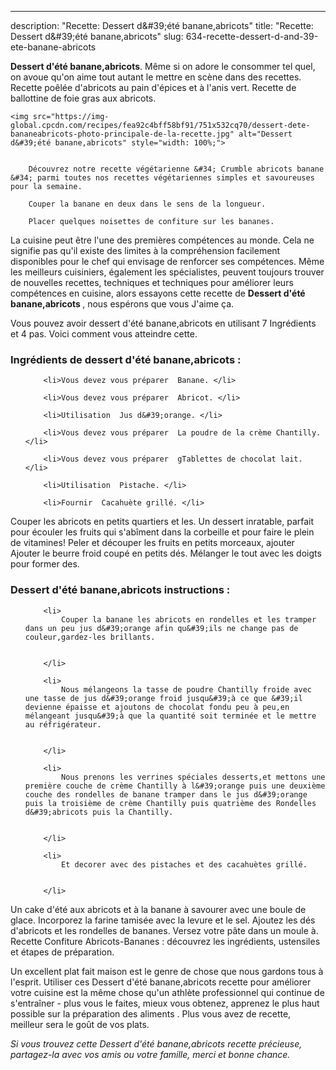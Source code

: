 ---
description: "Recette: Dessert d&amp;#39;été banane,abricots"
title: "Recette: Dessert d&amp;#39;été banane,abricots"
slug: 634-recette-dessert-d-and-39-ete-banane-abricots

<p>
	<strong>Dessert d&#39;été banane,abricots</strong>. 
	Même si on adore le consommer tel quel, on avoue qu&#39;on aime tout autant le mettre en scène dans des recettes. Recette poêlée d&#39;abricots au pain d&#39;épices et à l&#39;anis vert. Recette de ballottine de foie gras aux abricots.
</p>
<p>
	
	<img src="https://img-global.cpcdn.com/recipes/fea92c4bff58bf91/751x532cq70/dessert-dete-bananeabricots-photo-principale-de-la-recette.jpg" alt="Dessert d&#39;été banane,abricots" style="width: 100%;">
	
	
		Découvrez notre recette végétarienne &#34; Crumble abricots banane &#34; parmi toutes nos recettes végétariennes simples et savoureuses pour la semaine.
	
		Couper la banane en deux dans le sens de la longueur.
	
		Placer quelques noisettes de confiture sur les bananes.
	
</p>

La cuisine peut être l'une des premières compétences au monde. Cela ne signifie pas qu'il existe des limites à la compréhension facilement disponibles pour le chef qui envisage de renforcer ses compétences. Même les meilleurs cuisiniers, également les spécialistes, peuvent toujours trouver de nouvelles recettes, techniques et techniques pour améliorer leurs compétences en cuisine, alors essayons cette recette de <strong> Dessert d&#39;été banane,abricots </strong>, nous espérons que vous J'aime ça.

<!--inarticleads1-->

Vous pouvez avoir dessert d&#39;été banane,abricots en utilisant 7 Ingrédients et 4 pas. Voici comment vous atteindre cette.

<h3>Ingrédients de dessert d&#39;été banane,abricots :</h3>

<ol>
	
		<li>Vous devez vous préparer  Banane. </li>
	
		<li>Vous devez vous préparer  Abricot. </li>
	
		<li>Utilisation  Jus d&#39;orange. </li>
	
		<li>Vous devez vous préparer  La poudre de la crème Chantilly. </li>
	
		<li>Vous devez vous préparer  gTablettes de chocolat lait. </li>
	
		<li>Utilisation  Pistache. </li>
	
		<li>Fournir  Cacahuète grillé. </li>
	
</ol>

Couper les abricots en petits quartiers et les. Un dessert inratable, parfait pour écouler les fruits qui s&#39;abîment dans la corbeille et pour faire le plein de vitamines! Peler et découper les fruits en petits morceaux, ajouter Ajouter le beurre froid coupé en petits dés. Mélanger le tout avec les doigts pour former des. 

<!--inarticleads2-->

<h3>Dessert d&#39;été banane,abricots instructions :</h3>

<ol>
	
		<li>
			Couper la banane les abricots en rondelles et les tramper dans un peu jus d&#39;orange afin qu&#39;ils ne change pas de couleur,gardez-les brillants.
			
			
		</li>
	
		<li>
			Nous mélangeons la tasse de poudre Chantilly froide avec une tasse de jus d&#39;orange froid jusqu&#39;à ce que &#39;il devienne épaisse et ajoutons de chocolat fondu peu à peu,en mélangeant jusqu&#39;à que la quantité soit terminée et le mettre au réfrigérateur.
			
			
		</li>
	
		<li>
			Nous prenons les verrines spéciales desserts,et mettons une première couche de crème Chantilly à l&#39;orange puis une deuxième couche des rondelles de banane tramper dans le jus d&#39;orange puis la troisième de crème Chantilly puis quatrième des Rondelles d&#39;abricots puis la Chantilly.
			
			
		</li>
	
		<li>
			Et decorer avec des pistaches et des cacahuètes grillé.
			
			
		</li>
	
</ol>

Un cake d&#39;été aux abricots et à la banane à savourer avec une boule de glace. Incorporez la farine tamisée avec la levure et le sel. Ajoutez les dés d&#39;abricots et les rondelles de bananes. Versez votre pâte dans un moule à. Recette Confiture Abricots-Bananes : découvrez les ingrédients, ustensiles et étapes de préparation. 

<!--inarticleads1-->

<p>
Un excellent plat fait maison est le genre de chose que nous gardons tous à l'esprit. Utiliser ces Dessert d&#39;été banane,abricots recette pour améliorer votre cuisine est la même chose qu'un athlète professionnel qui continue de s'entraîner - plus vous le faites, mieux vous obtenez, apprenez le plus haut possible sur la préparation des aliments . Plus vous avez de recette, meilleur sera le goût de vos plats.
</p>

<p>
<i>Si vous trouvez cette Dessert d&#39;été banane,abricots recette précieuse, partagez-la avec vos amis ou votre famille, merci et bonne chance.</i>
</p>
